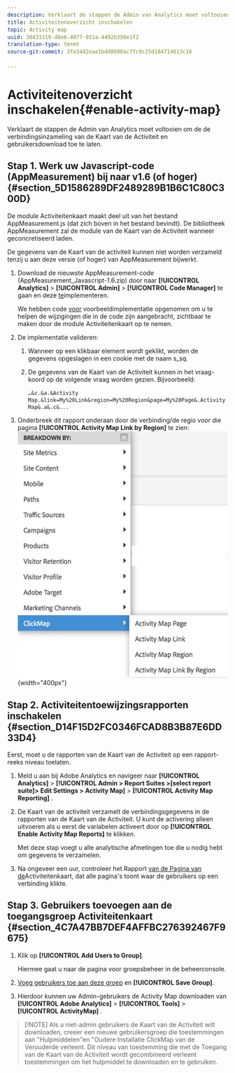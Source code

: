 ```yaml
---
description: Verklaart de stappen de Admin van Analytics moet voltooien om de de verbindingsinzameling van de Kaart van de Activiteit en gebruikersdownload toe te laten.
title: Activiteitenoverzicht inschakelen
topic: Activity map
uuid: 30433319-d0e6-4977-951a-4492b356e1f2
translation-type: tm+mt
source-git-commit: 3fe3442eae1bdd8b90acffc9c25d184714613c16

---
```



# Activiteitenoverzicht inschakelen{#enable-activity-map}

Verklaart de stappen de Admin van Analytics moet voltooien om de de verbindingsinzameling van de Kaart van de Activiteit en gebruikersdownload toe te laten.

## Stap 1. Werk uw Javascript-code (AppMeasurement) bij naar v1.6 (of hoger) {#section_5D1586289DF2489289B1B6C1C80C300D}

De module Activiteitenkaart maakt deel uit van het bestand AppMeasurement.js (dat zich boven in het bestand bevindt). De bibliotheek AppMeasurement zal de module van de Kaart van de Activiteit wanneer geconcretiseerd laden.

De gegevens van de Kaart van de activiteit kunnen niet worden verzameld tenzij u aan deze versie (of hoger) van AppMeasurement bijwerkt.

1. Download de nieuwste AppMeasurement-code (AppMeasurement_Javascript-1.6.zip) door naar **[!UICONTROL Analytics]** > **[!UICONTROL Admin]** > **[!UICONTROL Code Manager]** te gaan en deze [te](https://docs.adobe.com/content/help/en/analytics/implementation/js/overview.html)implementeren.

   We hebben code [voor](/help/analyze/activity-map/activitymap-getting-started/activitymap-getting-started-admins/activitymap-sample-implementation-code.md) voorbeeldimplementatie opgenomen om u te helpen de wijzigingen die in de code zijn aangebracht, zichtbaar te maken door de module Activiteitenkaart op te nemen.

1. De implementatie valideren:

   1. Wanneer op een klikbaar element wordt geklikt, worden de gegevens opgeslagen in een cookie met de naam s_sq.
   1. De gegevens van de Kaart van de Activiteit kunnen in het vraag-koord op de volgende vraag worden gezien. Bijvoorbeeld:

      ```
      …&c.&a.&Activity Map.&link=My%20Link&region=My%20Region&page=My%20Page&.Activity Map&.a&.c&...
      ```

1. Onderbreek dit rapport onderaan door de verbinding/de regio voor die pagina **[!UICONTROL Activity Map Link by Region]** te zien:  ![](assets/am_breakdown.png){width=&quot;400px&quot;}

## Stap 2. Activiteitentoewijzingsrapporten inschakelen {#section_D14F15D2FC0346FCAD8B3B87E6DD33D4}

Eerst, moet u de rapporten van de Kaart van de Activiteit op een rapport-reeks niveau toelaten.

1. Meld u aan bij Adobe Analytics en navigeer naar **[!UICONTROL Analytics]** > **[!UICONTROL Admin > Report Suites >[select report suite]> Edit Settings > Activity Map]** > **[!UICONTROL Activity Map Reporting]** .
1. De Kaart van de activiteit verzamelt de verbindingsgegevens in de rapporten van de Kaart van de Activiteit. U kunt de activering alleen uitvoeren als u eerst de variabelen activeert door op **[!UICONTROL Enable Activity Map Reports]** te klikken.

   Met deze stap voegt u alle analytische afmetingen toe die u nodig hebt om gegevens te verzamelen.

1. Na ongeveer een uur, controleer het Rapport [van de Pagina van de](/help/analyze/activity-map/activitymap-reporting-analytics.md)Activiteitenkaart, dat alle pagina&#39;s toont waar de gebruikers op een verbinding klikte.

## Stap 3. Gebruikers toevoegen aan de toegangsgroep Activiteitenkaart {#section_4C7A47BB7DEF4AFFBC276392467F9675}

1. Klik op **[!UICONTROL Add Users to Group]**.

   Hiermee gaat u naar de pagina voor groepsbeheer in de beheerconsole.

1. [Voeg gebruikers toe aan deze groep](https://docs.adobe.com/content/help/en/analytics/admin/user-product-management/user-groups/groups.html) en **[!UICONTROL Save Group]**.

1. Hierdoor kunnen uw Admin-gebruikers de Activity Map downloaden van **[!UICONTROL Adobe Analytics]** > **[!UICONTROL Tools]** > **[!UICONTROL ActivityMap]** .

>[!NOTE] Als u niet-admin gebruikers de Kaart van de Activiteit wilt downloaden, creeer een nieuwe gebruikersgroep die toestemmingen aan &quot;Hulpmiddelen&quot;en &quot;Oudere Installatie ClickMap van de Verouderde verleent. Dit niveau van toestemming die met de Toegang van de Kaart van de Activiteit wordt gecombineerd verleent toestemmingen om het hulpmiddel te downloaden en te gebruiken.
